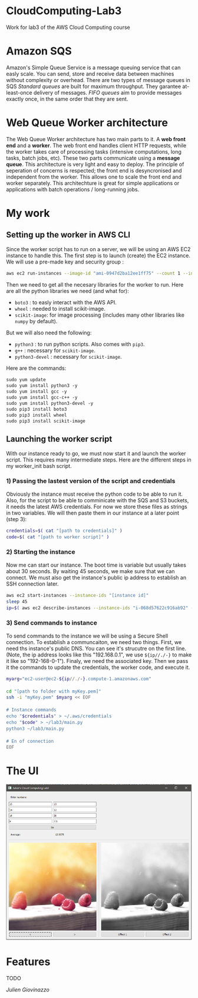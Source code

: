 # CloudComputing-Lab3
 Work for lab3 of the AWS Cloud Computing course

# Amazon SQS
Amazon's Simple Queue Service is a message queuing service that can easly scale. You can send, store and receive data between machines without complexity or overhead.
There are two types of message queues in SQS
*Standard queues* are built for maximum throughput. They garantee at-least-once delivery of messages.
*FIFO queues* aim to provide messages exactly once, in the same order that they are sent.

# Web Queue Worker architecture
The Web Queue Worker architecture has two main parts to it. A **web front end** and a **worker**. The web front end handles client HTTP requests, while the worker takes care of processing tasks (intensive computations, long tasks, batch jobs, etc). These two parts communicate using a **message queue**.
This architecture is very light and easy to deploy. The principle of seperation of concerns is respected; the front end is desyncronised and independent from the worker. This allows one to scale the front end and worker separately.
This architechture is great for simple applications or applications with batch operations / long-running jobs.


# My work
## Setting up the worker in AWS CLI
Since the worker script has to run on a server, we will be using an AWS EC2 instance to handle this.
The first step is to launch (create) the EC2 instance. We will use a pre-made key and security group :
```bash
aws ec2 run-instances --image-id "ami-0947d2ba12ee1ff75" --count 1 --instance-type t2.micro --key-name myKey --security-group-ids "sg-07ed9af48bea7190e"
```
Then we need to get all the necesary libraries for the worker to run. Here are all the python libraries we need (and what for):
* `boto3` : to easly interact with the AWS API.
* `wheel` : needed to install scikit-image.
* `scikit-image`: for image processing (includes many other libraries like `numpy` by default).

But we will also need the following:
* `python3` : to run python scripts. Also comes with `pip3`.
* `g++` : necessary for `scikit-image`.
* `python3-devel` : necessary for `scikit-image`.

Here are the commands:
```
sudo yum update
sudo yum install python3 -y
sudo yum install gcc -y
sudo yum install gcc-c++ -y
sudo yum install python3-devel -y
sudo pip3 install boto3
sudo pip3 install wheel
sudo pip3 install scikit-image
```

## Launching the worker script
With our instance ready to go, we must now start it and launch the worker script. This requires many intermediate steps.
Here are the different steps in my worker_init bash script.

### 1) Passing the lastest version of the script and credentials
Obviously the instance must receive the python code to be able to run it. Also, for the script to be able to comminicate with the SQS and S3 buckets, it needs the latest AWS credentials.
For now we store these files as strings in two variables. We will then paste them in our instance at a later point (step 3):
```bash
credentials=$( cat "[path to credentials]" )
code=$( cat "[path to worker script]" )
```

### 2) Starting the instance
Now me can start our instance. The boot time is variable but usually takes about 30 seconds. By waiting 45 seconds, we make sure that we can connect.
We must also get the instance's public ip address to establish an SSH connection later.
```bash
aws ec2 start-instances --instance-ids "[instance id]"
sleep 45
ip=$( aws ec2 describe-instances --instance-ids "i-068d57622c916ab92" --query "Reservations[*].Instances[*].PublicIpAddress" --output text )
```

### 3) Send commands to instance
To send commands to the instance we will be using a Secure Shell connection. To establish a communcaiton, we need two things.
First, we need ths instance's public DNS. You can see it's strucutre on the first line. (Note, the ip address looks like this "192.168.0.1", we use `${ip//./-}` to make it like so "192-168-0-1").
Finaly, we need the associated key.
Then we pass it the commands to update the credentials, the worker code, and execute it.
```bash
myarg="ec2-user@ec2-${ip//./-}.compute-1.amazonaws.com"

cd "[path to folder with myKey.pem]"
ssh -i "myKey.pem" $myarg << EOF

# Instance commands
echo "$credentials" > ~/.aws/credentials
echo "$code" > ~/lab3/main.py
python3 ~/lab3/main.py

# En of connection
EOF
```

# The UI
![alt text](https://github.com/Julien-Gio/CloudComputing-Lab3/blob/master/img/UI_ex1.png?raw=true)

# Features
TODO


*Julien Giovinazzo*
